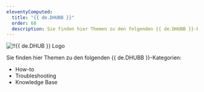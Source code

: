 ```yaml
---
eleventyComputed:
  title: "{{ de.DHUBB }}"
  order: 60
  description: Sie finden hier Themen zu den folgenden {{ de.DHUBB }}-Kategorien:':' How-to, Troubleshooting und Knowledge Base Themen.
---
```

![!!{{ de.DHUB }} Logo](https://webdevolutions.azureedge.net/images/projects/devolutions-hub-business/devolutions-hub-business-color-shadow.svg)  

Sie finden hier Themen zu den folgenden {{ de.DHUBB }}-Kategorien:  

* How-to 
* Troubleshooting 
* Knowledge Base 
